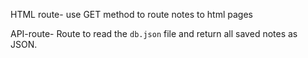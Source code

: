 HTML route-  use GET method to route notes to html pages 

API-route- Route to read the `db.json` file and return all saved notes as JSON.



